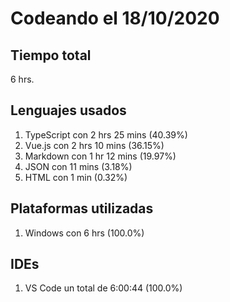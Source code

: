# Codeando el 18/10/2020

## Tiempo total
6 hrs.

## Lenguajes usados
1. TypeScript con 2 hrs 25 mins (40.39%)
1. Vue.js con 2 hrs 10 mins (36.15%)
1. Markdown con 1 hr 12 mins (19.97%)
1. JSON con 11 mins (3.18%)
1. HTML con 1 min (0.32%)

## Plataformas utilizadas
1. Windows con 6 hrs (100.0%)

## IDEs
1. VS Code un total de 6:00:44 (100.0%)

